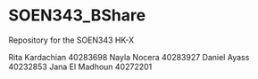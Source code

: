 # SOEN343_BShare
Repository for the SOEN343 HK-X

Rita Kardachian 40283698
Nayla Nocera 40283927
Daniel Ayass 40232853
Jana El Madhoun 40272201
